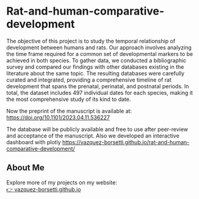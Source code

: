 # Rat-and-human-comparative-development
The objective of this project is to study the temporal relationship of development between humans and rats.  Our approach involves analyzing the time frame required for a common set of developmental markers to be achieved in both species. To gather data, we conducted a bibliographic survey and compared our findings with other databases existing in the literature about the same topic. The resulting databases were carefully curated and integrated, providing a comprehensive timeline of rat development that spans the prenatal, perinatal, and postnatal periods. In total, the dataset includes 497 individual dates for each species, making it the most comprehensive study of its kind to date.

Now the preprint of the manuscript is available at: https://doi.org/10.1101/2023.04.11.536227

The database will be publicly available and free to use after peer-review and acceptance of the manuscript.
Also we developed an interactive dashboard with plotly
https://vazquez-borsetti.github.io/rat-and-human-comparative-development/
## About Me  

Explore more of my projects on my website:  
[👉 vazquez-borsetti.github.io](https://vazquez-borsetti.github.io/)
